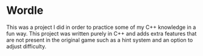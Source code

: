 # Wordle
This was a project I did in order to practice some of my C++ knowledge in a fun way. This project was written purely in C++ and adds extra features that are not present in the original game such as a hint system and an option to adjust difficulty.
